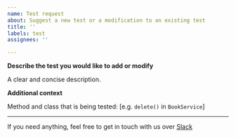```yaml
---
name: Test request
about: Suggest a new test or a modification to an existing test
title: ''
labels: test
assignees: ''

---
```


**Describe the test you would like to add or modify**

A clear and concise description.

**Additional context**

Method and class that is being tested: [e.g. `delete()` in `BookService`]

---

If you need anything, feel free to get in touch with us over [Slack](https://join.slack.com/t/teambookproject/shared_invite/zt-h6vx3n8l-KN8QnO50r7QWZHgHFnFdPw)
